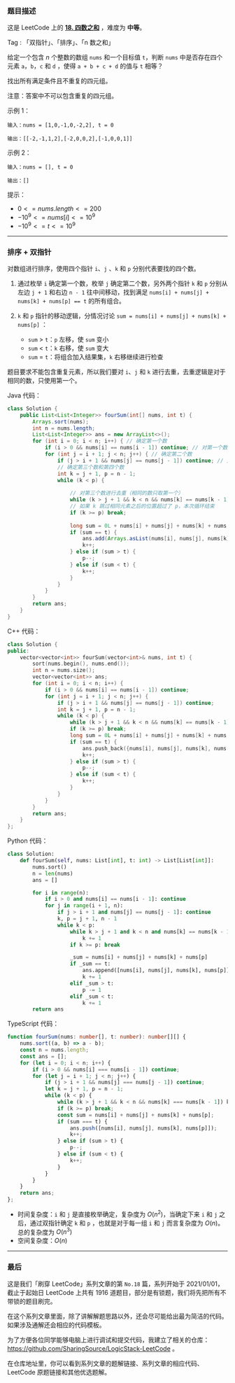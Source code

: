 ### 题目描述

这是 LeetCode 上的 **[18. 四数之和](https://leetcode-cn.com/problems/4sum/solution/shua-chuan-lc-pai-xu-shuang-zhi-zhen-jie-dqx7/)** ，难度为 **中等**。

Tag : 「双指针」、「排序」、「n 数之和」



给定一个包含 $n$ 个整数的数组 `nums` 和一个目标值 `t`，判断 `nums` 中是否存在四个元素 `a`，`b`，`c` 和 `d` ，使得 `a + b + c + d` 的值与 `t` 相等？

找出所有满足条件且不重复的四元组。

注意：答案中不可以包含重复的四元组。

示例 1：
```
输入：nums = [1,0,-1,0,-2,2], t = 0

输出：[[-2,-1,1,2],[-2,0,0,2],[-1,0,0,1]]
```
示例 2：
```
输入：nums = [], t = 0

输出：[]
```

提示：
* $0 <= nums.length <= 200$
* $-10^9 <= nums[i] <= 10^9$
* $-10^9 <= t<= 10^9$

---

### 排序 + 双指针

对数组进行排序，使用四个指针 `i`、`j` 、`k` 和 `p` 分别代表要找的四个数。

1. 通过枚举 `i` 确定第一个数，枚举 `j` 确定第二个数，另外两个指针 `k` 和 `p` 分别从左边 `j + 1` 和右边 `n - 1` 往中间移动，找到满足 `nums[i] + nums[j] + nums[k] + nums[p] == t` 的所有组合。

2. `k` 和 `p` 指针的移动逻辑，分情况讨论 `sum = nums[i] + nums[j] + nums[k] + nums[p]` ：
    * `sum` > `t`：`p` 左移，使 `sum` 变小
    * `sum` < `t`：`k` 右移，使 `sum` 变大
    * `sum` = `t`：将组合加入结果集，`k` 右移继续进行检查

题目要求不能包含重复元素，所以我们要对 `i`、`j` 和 `k` 进行去重，去重逻辑是对于相同的数，只使用第一个。

Java 代码：
```Java
class Solution {
    public List<List<Integer>> fourSum(int[] nums, int t) {
        Arrays.sort(nums);
        int n = nums.length;
        List<List<Integer>> ans = new ArrayList<>();
        for (int i = 0; i < n; i++) { // 确定第一个数
            if (i > 0 && nums[i] == nums[i - 1]) continue; // 对第一个数进行去重（相同的数只取第一个）
            for (int j = i + 1; j < n; j++) { // 确定第二个数
                if (j > i + 1 && nums[j] == nums[j - 1]) continue; // 对第二个数进行去重（相同的数只取第一个）
                // 确定第三个数和第四个数
                int k = j + 1, p = n - 1;
                while (k < p) {
                
                    // 对第三个数进行去重（相同的数只取第一个）
                    while (k > j + 1 && k < n && nums[k] == nums[k - 1]) k++; 
                    // 如果 k 跳过相同元素之后的位置超过了 p，本次循环结束
                    if (k >= p) break;
                    
                    long sum = 0L + nums[i] + nums[j] + nums[k] + nums[p];
                    if (sum == t) {
                        ans.add(Arrays.asList(nums[i], nums[j], nums[k], nums[p]));
                        k++;
                    } else if (sum > t) {
                        p--;
                    } else if (sum < t) {
                        k++;
                    }
                }
            }
        }
        return ans;
    }
}
```
C++ 代码：
```C++
class Solution {
public:
    vector<vector<int>> fourSum(vector<int>& nums, int t) {
        sort(nums.begin(), nums.end());
        int n = nums.size();
        vector<vector<int>> ans;
        for (int i = 0; i < n; i++) {
            if (i > 0 && nums[i] == nums[i - 1]) continue;
            for (int j = i + 1; j < n; j++) {
                if (j > i + 1 && nums[j] == nums[j - 1]) continue;
                int k = j + 1, p = n - 1;
                while (k < p) {
                    while (k > j + 1 && k < n && nums[k] == nums[k - 1]) k++;
                    if (k >= p) break;
                    long sum = 0L + nums[i] + nums[j] + nums[k] + nums[p];
                    if (sum == t) {
                        ans.push_back({nums[i], nums[j], nums[k], nums[p]});
                        k++;
                    } else if (sum > t) {
                        p--;
                    } else if (sum < t) {
                        k++;
                    }
                }
            }
        }
        return ans;
    }
};
```
Python 代码：
```Python
class Solution:
    def fourSum(self, nums: List[int], t: int) -> List[List[int]]:
        nums.sort()
        n = len(nums)
        ans = []

        for i in range(n):
            if i > 0 and nums[i] == nums[i - 1]: continue
            for j in range(i + 1, n):
                if j > i + 1 and nums[j] == nums[j - 1]: continue
                k, p = j + 1, n - 1
                while k < p:
                    while k > j + 1 and k < n and nums[k] == nums[k - 1]:
                        k += 1
                    if k >= p: break

                    _sum = nums[i] + nums[j] + nums[k] + nums[p]
                    if _sum == t:
                        ans.append([nums[i], nums[j], nums[k], nums[p]])
                        k += 1
                    elif _sum > t:
                        p -= 1
                    elif _sum < t:
                        k += 1
        return ans
```
TypeScript 代码：
```TypeScript
function fourSum(nums: number[], t: number): number[][] {
    nums.sort((a, b) => a - b);
    const n = nums.length;
    const ans = [];
    for (let i = 0; i < n; i++) {
        if (i > 0 && nums[i] === nums[i - 1]) continue;
        for (let j = i + 1; j < n; j++) {
            if (j > i + 1 && nums[j] === nums[j - 1]) continue;
            let k = j + 1, p = n - 1;
            while (k < p) {
                while (k > j + 1 && k < n && nums[k] === nums[k - 1]) k++;
                if (k >= p) break;
                const sum = nums[i] + nums[j] + nums[k] + nums[p];
                if (sum === t) {
                    ans.push([nums[i], nums[j], nums[k], nums[p]]);
                    k++;
                } else if (sum > t) {
                    p--;
                } else if (sum < t) {
                    k++;
                }
            }
        }
    }
    return ans;
};
```
* 时间复杂度：`i` 和 `j` 是直接枚举确定，复杂度为 $O(n^2)$，当确定下来 `i` 和 `j` 之后，通过双指针确定 `k` 和 `p` ，也就是对于每一组 `i` 和 `j` 而言复杂度为 $O(n)$。总的复杂度为 $O(n^3)$
* 空间复杂度：$O(n)$

---

### 最后

这是我们「刷穿 LeetCode」系列文章的第 `No.18` 篇，系列开始于 2021/01/01，截止于起始日 LeetCode 上共有 1916 道题目，部分是有锁题，我们将先把所有不带锁的题目刷完。

在这个系列文章里面，除了讲解解题思路以外，还会尽可能给出最为简洁的代码。如果涉及通解还会相应的代码模板。

为了方便各位同学能够电脑上进行调试和提交代码，我建立了相关的仓库：https://github.com/SharingSource/LogicStack-LeetCode 。

在仓库地址里，你可以看到系列文章的题解链接、系列文章的相应代码、LeetCode 原题链接和其他优选题解。

